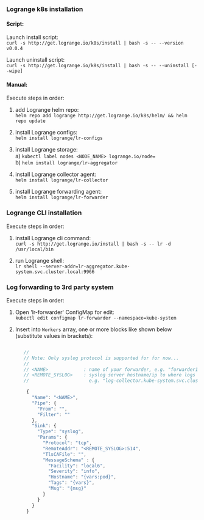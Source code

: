 ### Logrange k8s installation

#### Script:

Launch install script:<br/>
`curl -s http://get.logrange.io/k8s/install | bash -s -- --version v0.0.4`

Launch uninstall script:<br/>
`curl -s http://get.logrange.io/k8s/install | bash -s -- --uninstall [--wipe]`

#### Manual:

Execute steps in order:

1. add Logrange helm repo:<br/>
`helm repo add logrange http://get.logrange.io/k8s/helm/ && helm repo update`

2. install Logrange configs:<br/>
`helm install logrange/lr-configs`

3. install Logrange storage:<br/>
    a) `kubectl label nodes <NODE_NAME> logrange.io/node=`<br/>
    b) `helm install logrange/lr-aggregator`

4. install Logrange collector agent:<br/>
`helm install logrange/lr-collector`

5. install Logrange forwarding agent:<br/>
`helm install logrange/lr-forwarder`

### Logrange CLI installation

Execute steps in order:

1. install Logrange cli command:<br/>
`curl -s http://get.logrange.io/install | bash -s -- lr -d /usr/local/bin`

2. run Logrange shell:<br/>
`lr shell --server-addr=lr-aggregator.kube-system.svc.cluster.local:9966`

### Log forwarding to 3rd party system

Execute steps in order:

1. Open 'lr-forwarder' ConfigMap for edit:<br/>
`kubectl edit configmap lr-forwarder --namespace=kube-system`

2. Insert into `Workers` array, one or more blocks like shown below (substitute values in brackets):
    ```javascript
    
       //    
       // Note: Only syslog protocol is supported for for now...
       //
       // <NAME>             : name of your forwarder, e.g. "forwarder1"
       // <REMOTE_SYSLOG>    : syslog server hostname/ip to where logs to be forwarded, 
       //                      e.g. "log-collector.kube-system.svc.cluster.local"
    
        {
          "Name": "<NAME>",
          "Pipe": {
            "From": "",
            "Filter": ""
          },
          "Sink": {
            "Type": "syslog", 
            "Params": {
              "Protocol": "tcp",
              "RemoteAddr": "<REMOTE_SYSLOG>:514",
              "TlsCAFile": "",
              "MessageSchema" : {
                "Facility": "local6",
                "Severity": "info",
                "Hostname": "{vars:pod}",
                "Tags": "{vars}",
                "Msg": "{msg}"
              }
            } 
          }
        }
    ```
